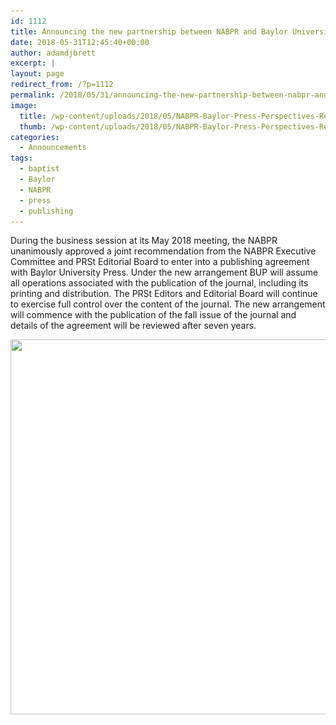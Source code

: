 ```yaml
---
id: 1112
title: Announcing the new partnership between NABPR and Baylor University Press
date: 2018-05-31T12:45:40+00:00
author: adamdjbrett
excerpt: |
layout: page
redirect_from: /?p=1112
permalink: /2018/05/31/announcing-the-new-partnership-between-nabpr-and-baylor-university-press/
image:
  title: /wp-content/uploads/2018/05/NABPR-Baylor-Press-Perspectives-Religious-Studies.png
  thumb: /wp-content/uploads/2018/05/NABPR-Baylor-Press-Perspectives-Religious-Studies-150x150.png
categories:
  - Announcements
tags:
  - baptist
  - Baylor
  - NABPR
  - press
  - publishing
---
```

During the business session at its May 2018 meeting, the NABPR unanimously approved a joint recommendation from the NABPR Executive Committee and PRSt Editorial Board to enter into a publishing agreement with Baylor University Press. Under the new arrangement BUP will assume all operations associated with the publication of the journal, including its printing and distribution. The PRSt Editors and Editorial Board will continue to exercise full control over the content of the journal. The new arrangement will commence with the publication of the fall issue of the journal and details of the agreement will be reviewed after seven years.

[<img class="aligncenter size-large wp-image-1043" src="/wp-content/uploads/2018/05/NABPR-Baylor-Press-Perspectives-Religious-Studies-1024x1024.png" alt="" width="600" height="600" srcset="/wp-content/uploads/2018/05/NABPR-Baylor-Press-Perspectives-Religious-Studies-1024x1024.png 1024w, /wp-content/uploads/2018/05/NABPR-Baylor-Press-Perspectives-Religious-Studies-150x150.png 150w, /wp-content/uploads/2018/05/NABPR-Baylor-Press-Perspectives-Religious-Studies-300x300.png 300w, /wp-content/uploads/2018/05/NABPR-Baylor-Press-Perspectives-Religious-Studies-768x768.png 768w, /wp-content/uploads/2018/05/NABPR-Baylor-Press-Perspectives-Religious-Studies.png 1080w" sizes="(max-width: 600px) 100vw, 600px" />](/wp-content/uploads/2018/05/NABPR-Baylor-Press-Perspectives-Religious-Studies.png)
